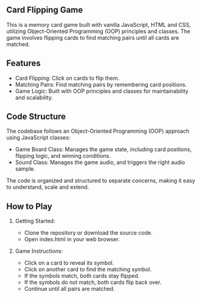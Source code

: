 ## Card Flipping Game

This is a memory card game built with vanilla JavaScript, HTML and CSS, utilizing Object-Oriented Programming (OOP) principles and classes. The game involves flipping cards to find matching pairs until all cards are matched.

## Features

- Card Flipping: Click on cards to flip them.
- Matching Pairs: Find matching pairs by remembering card positions.
- Game Logic: Built with OOP principles and classes for maintainability and scalability.

## Code Structure

The codebase follows an Object-Oriented Programming (OOP) approach using JavaScript classes:

- Game Board Class: Manages the game state, including card positions, flipping logic, and winning conditions.
- Sound Class: Manages the game audio, and triggers the right audio sample.

The code is organized and structured to separate concerns, making it easy to understand, scale and extend.

## How to Play

1. Getting Started:

   - Clone the repository or download the source code.
   - Open index.html in your web browser.

2. Game Instructions:
   - Click on a card to reveal its symbol.
   - Click on another card to find the matching symbol.
   - If the symbols match, both cards stay flipped.
   - If the symbols do not match, both cards flip back over.
   - Continue until all pairs are matched.
